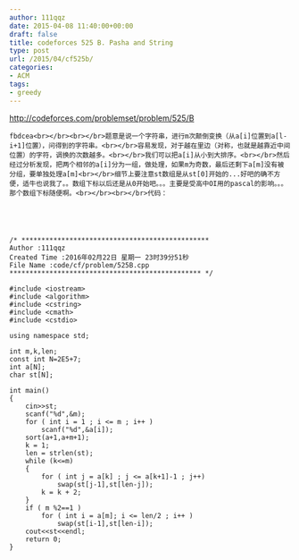 ```yaml
---
author: 111qqz
date: 2015-04-08 11:40:00+00:00
draft: false
title: codeforces 525 B. Pasha and String
type: post
url: /2015/04/cf525b/
categories:
- ACM
tags:
- greedy
---
```


http://codeforces.com/problemset/problem/525/B

    
    fbdcea<br></br><br></br>题意是说一个字符串，进行m次颠倒变换（从a[i]位置到a[l-i+1]位置），问得到的字符串。<br></br>容易发现，对于越在里边（对称，也就是越靠近中间位置）的字符，调换的次数越多。<br></br>我们可以把a[i]从小到大排序。<br></br>然后经过分析发现，把两个相邻的a[i]分为一组，做处理，如果m为奇数，最后还剩下a[m]没有被分组，要单独处理a[m]<br></br>细节上要注意st数组是从st[0]开始的...好吧的确不方便，适牛也说我了。。数组下标以后还是从0开始吧。。。主要是受高中OI用的pascal的影响。。。那个数组下标随便啊。<br></br><br></br>代码：


 

    
    /* ***********************************************
    Author :111qqz
    Created Time :2016年02月22日 星期一 23时39分51秒
    File Name :code/cf/problem/525B.cpp
    ************************************************ */
    
    #include <iostream>
    #include <algorithm>
    #include <cstring>
    #include <cmath>
    #include <cstdio>
    
    using namespace std;
    
    int m,k,len;
    const int N=2E5+7;
    int a[N];
    char st[N];
    
    int main()
    {
        cin>>st;
        scanf("%d",&m);
        for ( int i = 1 ; i <= m ; i++ )
            scanf("%d",&a[i]);
        sort(a+1,a+m+1);
        k = 1;
        len = strlen(st);
        while (k<=m)
        {
            for ( int j = a[k] ; j <= a[k+1]-1 ; j++)
                swap(st[j-1],st[len-j]);
            k = k + 2;
        }
        if ( m %2==1 )
            for ( int i = a[m]; i <= len/2 ; i++ )
                swap(st[i-1],st[len-i]);
        cout<<st<<endl;
        return 0;
    }



